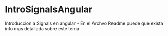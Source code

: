 # IntroSignalsAngular
Introduccion a Signals en angular - En el Archvo Readme puede que exista info mas detallada sobre este tema
